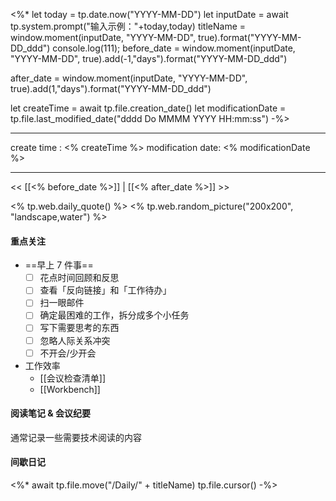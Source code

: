 <%*
let today = tp.date.now("YYYY-MM-DD")
let inputDate = await tp.system.prompt("输入示例："+today,today)
titleName = window.moment(inputDate, "YYYY-MM-DD", true).format("YYYY-MM-DD_ddd")
console.log(111);
before_date = window.moment(inputDate, "YYYY-MM-DD", true).add(-1,"days").format("YYYY-MM-DD_ddd")

after_date = window.moment(inputDate, "YYYY-MM-DD", true).add(1,"days").format("YYYY-MM-DD_ddd")

let createTime = await tp.file.creation_date()
let modificationDate = tp.file.last_modified_date("dddd Do MMMM YYYY HH:mm:ss")
-%>

---
create time : <% createTime %>
modification date: <% modificationDate %>

---

<< [[<% before_date %>]] | [[<% after_date %>]] >>

<% tp.web.daily_quote() %>
<% tp.web.random_picture("200x200", "landscape,water") %>

#### 重点关注
-  ==早上 7 件事==
	- [ ] 花点时间回顾和反思
	- [ ] 查看「反向链接」和「工作待办」
	- [ ] 扫一眼邮件
	- [ ] 确定最困难的工作，拆分成多个小任务
	- [ ] 写下需要思考的东西
	- [ ] 忽略人际关系冲突
	- [ ] 不开会/少开会
- 工作效率
	- [[会议检查清单]]
	- [[Workbench]]
	
#### 阅读笔记 & 会议纪要
通常记录一些需要技术阅读的内容

#### 间歇日记

<%*
await tp.file.move("/Daily/" + titleName)
tp.file.cursor()
-%>